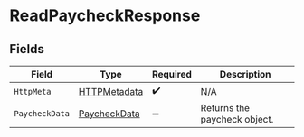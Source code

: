 # ReadPaycheckResponse


## Fields

| Field                                                   | Type                                                    | Required                                                | Description                                             |
| ------------------------------------------------------- | ------------------------------------------------------- | ------------------------------------------------------- | ------------------------------------------------------- |
| `HttpMeta`                                              | [HTTPMetadata](../../Models/Components/HTTPMetadata.md) | :heavy_check_mark:                                      | N/A                                                     |
| `PaycheckData`                                          | [PaycheckData](../../Models/Components/PaycheckData.md) | :heavy_minus_sign:                                      | Returns the paycheck object.                            |